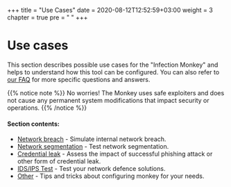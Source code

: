 +++
title = "Use Cases"
date = 2020-08-12T12:52:59+03:00
weight = 3
chapter = true
pre = "<i class='fas fa-map-marked-alt'></i> "
+++

# Use cases

This section describes possible use cases for the "Infection Monkey" and helps to 
understand how this tool can be configured.
You can also refer to [our FAQ](../../faq) for more specific questions and answers.

{{% notice note %}}
No worries! The Monkey uses safe exploiters and does not cause any permanent system modifications that impact security or operations.
{{% /notice %}}

#### Section contents:
- [Network breach](./network-breach) - Simulate internal network breach.
- [Network segmentation](./network-segmentation) - Test network segmentation.
- [Credential leak](./credential-leak) - Assess the impact of successful phishing attack or other form of credential leak. 
- [IDS/IPS Test](./ids-test) - Test your network defence solutions.
- [Other](./other) - Tips and tricks about configuring monkey for your needs.
